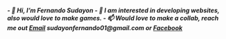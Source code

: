 <h5>
- 👋 Hi, I’m Fernando Sudayon
- 👀 I am interested in developing websites, also would love to make games.
- 📫 Would love to make a collab, reach me out <a href="https://mail.google.com">Email</a> sudayonfernando01@gmail.com or <a href="https://www.facebook.com/Wolfkronee/">Facebook</a>
</h5>
<!---
MrSudayon/MrSudayon is a ✨ special ✨ repository because its `README.md` (this file) appears on your GitHub profile.
You can click the Preview link to take a look at your changes.
--->

